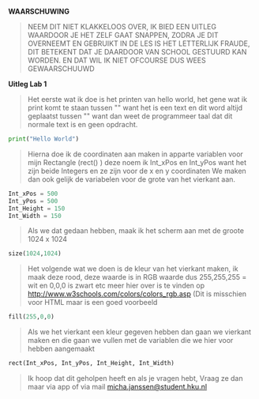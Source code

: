 **WAARSCHUWING** 
> NEEM DIT NIET KLAKKELOOS OVER, IK BIED EEN UITLEG WAARDOOR JE HET ZELF GAAT SNAPPEN, ZODRA JE DIT OVERNEEMT EN GEBRUIKT IN DE LES IS HET LETTERLIJK FRAUDE, DIT BETEKENT DAT JE DAARDOOR VAN SCHOOL GESTUURD KAN WORDEN. EN DAT WIL IK NIET OFCOURSE DUS WEES GEWAARSCHUUWD

**Uitleg Lab 1**
> Het eerste wat ik doe is het printen van hello world, het gene wat ik print komt te staan tussen "" want het is een text en dit word altijd geplaatst tussen "" want dan weet de programmeer taal dat dit normale text is en geen opdracht.

```python
print("Hello World")
```


> Hierna doe ik de coordinaten aan maken in apparte variablen voor mijn Rectangle (rect() ) deze noem ik Int_xPos en Int_yPos want het zijn beide Integers en ze zijn voor de x en y coordinaten
> We maken dan ook gelijk de variabelen voor de grote van het vierkant aan.

```python
Int_xPos = 500
Int_yPos = 500
Int_Height = 150
Int_Width = 150
```

> Als we dat gedaan hebben, maak ik het scherm aan met de groote 1024 x 1024 

``` python
size(1024,1024)
```

> Het volgende wat we doen is de kleur van het vierkant maken, ik maak deze rood, deze waarde is in RGB waarde dus 255,255,255 = wit en 0,0,0 is zwart etc meer hier over is te vinden op http://www.w3schools.com/colors/colors_rgb.asp (Dit is misschien voor HTML maar is een goed voorbeeld 

```python
fill(255,0,0)
```

> Als we het vierkant een kleur gegeven hebben dan gaan we vierkant maken en die gaan we vullen met de variablen die we hier voor hebben aangemaakt

```python
rect(Int_xPos, Int_yPos, Int_Height, Int_Width)
```

> Ik hoop dat dit geholpen heeft en als je vragen hebt, Vraag ze dan maar via app of via mail micha.janssen@student.hku.nl

